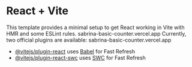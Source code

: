 # React + Vite

This template provides a minimal setup to get React working in Vite with HMR and some ESLint rules.
sabrina-basic-counter.vercel.app 
Currently, two official plugins are available:
sabrina-basic-counter.vercel.app
- [@vitejs/plugin-react](https://github.com/vitejs/vite-plugin-react/blob/main/packages/plugin-react/README.md) uses [Babel](https://babeljs.io/) for Fast Refresh
- [@vitejs/plugin-react-swc](https://github.com/vitejs/vite-plugin-react-swc) uses [SWC](https://swc.rs/) for Fast Refresh
